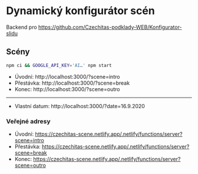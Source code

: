 # Dynamický konfigurátor scén

Backend pro https://github.com/Czechitas-podklady-WEB/Konfigurator-slidu

## Scény

```bash
npm ci && GOOGLE_API_KEY='AI…' npm start
```

- Úvodní: http://localhost:3000/?scene=intro
- Přestávka: http://localhost:3000/?scene=break
- Konec: http://localhost:3000/?scene=outro

---

- Vlastní datum: http://localhost:3000/?date=16.9.2020

### Veřejné adresy

- Úvodní: https://czechitas-scene.netlify.app/.netlify/functions/server?scene=intro
- Přestávka: https://czechitas-scene.netlify.app/.netlify/functions/server?scene=break
- Konec: https://czechitas-scene.netlify.app/.netlify/functions/server?scene=outro
